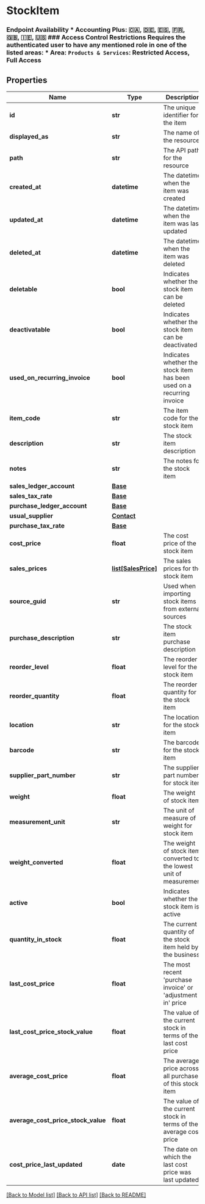 # StockItem

### Endpoint Availability  * Accounting Plus: 🇨🇦, 🇩🇪, 🇪🇸, 🇫🇷, 🇬🇧, 🇮🇪, 🇺🇸  ### Access Control Restrictions  Requires the authenticated user to have any mentioned role in one of the listed areas: * Area: `Products & Services`: Restricted Access, Full Access
## Properties
Name | Type | Description | Notes
------------ | ------------- | ------------- | -------------
**id** | **str** | The unique identifier for the item | [optional] 
**displayed_as** | **str** | The name of the resource | [optional] 
**path** | **str** | The API path for the resource | [optional] 
**created_at** | **datetime** | The datetime when the item was created | [optional] 
**updated_at** | **datetime** | The datetime when the item was last updated | [optional] 
**deleted_at** | **datetime** | The datetime when the item was deleted | [optional] 
**deletable** | **bool** | Indicates whether the stock item can be deleted | [optional] 
**deactivatable** | **bool** | Indicates whether the stock item can be deactivated | [optional] 
**used_on_recurring_invoice** | **bool** | Indicates whether the stock item has been used on a recurring invoice | [optional] 
**item_code** | **str** | The item code for the stock item | [optional] 
**description** | **str** | The stock item description | [optional] 
**notes** | **str** | The notes for the stock item | [optional] 
**sales_ledger_account** | [**Base**](Base.md) |  | [optional] 
**sales_tax_rate** | [**Base**](Base.md) |  | [optional] 
**purchase_ledger_account** | [**Base**](Base.md) |  | [optional] 
**usual_supplier** | [**Contact**](Contact.md) |  | [optional] 
**purchase_tax_rate** | [**Base**](Base.md) |  | [optional] 
**cost_price** | **float** | The cost price of the stock item | [optional] 
**sales_prices** | [**list[SalesPrice]**](SalesPrice.md) | The sales prices for the stock item | [optional] 
**source_guid** | **str** | Used when importing stock items from external sources | [optional] 
**purchase_description** | **str** | The stock item purchase description | [optional] 
**reorder_level** | **float** | The reorder level for the stock item | [optional] 
**reorder_quantity** | **float** | The reorder quantity for the stock item | [optional] 
**location** | **str** | The location for the stock item | [optional] 
**barcode** | **str** | The barcode for the stock item | [optional] 
**supplier_part_number** | **str** | The supplier part number for stock item | [optional] 
**weight** | **float** | The weight of stock item | [optional] 
**measurement_unit** | **str** | The unit of measure of weight for stock item | [optional] 
**weight_converted** | **float** | The weight of stock item converted to the lowest unit of measurement | [optional] 
**active** | **bool** | Indicates whether the stock item is active | [optional] 
**quantity_in_stock** | **float** | The current quantity of the stock item held by the business | [optional] 
**last_cost_price** | **float** | The most recent &#39;purchase invoice&#39; or &#39;adjustment in&#39; price | [optional] 
**last_cost_price_stock_value** | **float** | The value of the current stock in terms of the last cost price | [optional] 
**average_cost_price** | **float** | The average price across all purchases of this stock item | [optional] 
**average_cost_price_stock_value** | **float** | The value of the current stock in terms of the average cost price | [optional] 
**cost_price_last_updated** | **date** | The date on which the last cost price was last updated | [optional] 

[[Back to Model list]](../README.md#documentation-for-models) [[Back to API list]](../README.md#documentation-for-api-endpoints) [[Back to README]](../README.md)


